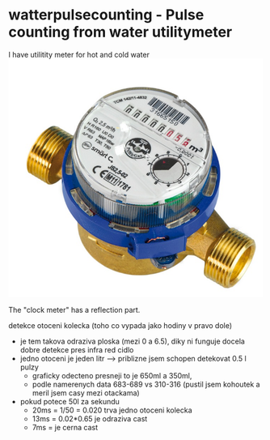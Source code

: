# watterpulsecounting - Pulse counting from water utilitymeter

I have utilitity meter for hot and cold water
![Utility meter](doc/JS_Smart.jpg)

The "clock meter" has a reflection part.

detekce otoceni kolecka (toho co vypada jako hodiny v pravo dole)

- je tem takova odraziva ploska (mezi 0 a 6.5),  diky ni funguje docela dobre detekce pres infra red cidlo
- jedno otoceni je jeden litr --> priblizne jsem schopen detekovat 0.5 l pulzy
    - graficky odecteno presneji to je 650ml a 350ml,
    - podle namerenych data 683-689 vs 310-316 (pustil jsem kohoutek a meril jsem casy mezi otackama)
- pokud potece 50l za sekundu
    - 20ms = 1/50 = 0.020 trva jedno otoceni kolecka
    - 13ms = 0.02*0.65  je odraziva cast
    - 7ms = je cerna cast

